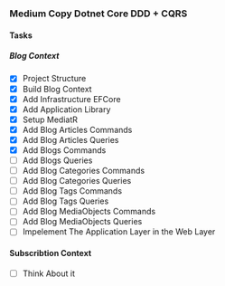 ### Medium Copy Dotnet Core DDD + CQRS
#### Tasks
##### Blog Context
- [x] Project Structure
- [x] Build Blog Context
- [x] Add Infrastructure EFCore
- [x] Add Application Library
- [x] Setup MediatR
- [x] Add Blog Articles Commands
- [x] Add Blog Articles Queries
- [x] Add Blogs Commands
- [ ] Add Blogs Queries
- [ ] Add Blog Categories Commands
- [ ] Add Blog Categories Queries
- [ ] Add Blog Tags Commands
- [ ] Add Blog Tags Queries
- [ ] Add Blog MediaObjects Commands
- [ ] Add Blog MediaObjects Queries
- [ ] Impelement The Application Layer in the Web Layer
#### Subscribtion Context
- [ ] Think About it
